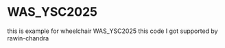 # WAS_YSC2025
this is example for wheelchair WAS_YSC2025 this code I got supported by rawin-chandra 

